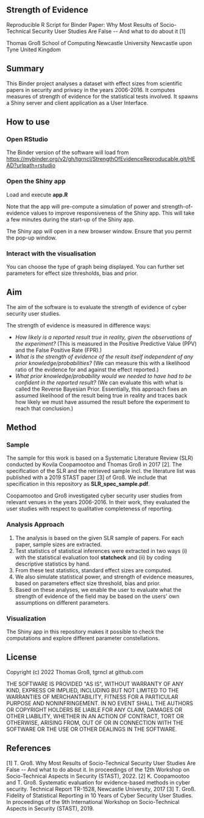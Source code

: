 ## Strength of Evidence
Reproducible R Script for Binder
Paper: Why Most Results of Socio-Technical Security User Studies Are False -- And what to do about it [1]

Thomas Groß
School of Computing 
Newcastle University
Newcastle upon Tyne
United Kingdom


## Summary

This Binder project analyses a dataset with effect sizes from scientific papers in security and privacy in the years 2006-2016.
It computes measures of strength of evidence for the statistical tests involved.
It spawns a Shiny server and client application as a User Interface.


## How to use

### Open RStudio

The Binder version of the software will load from
   https://mybinder.org/v2/gh/tgrncl/StrengthOfEvidenceReproducable.git/HEAD?urlpath=rstudio
   
### Open the Shiny app

Load and execute **app.R**

Note that the app will pre-compute a simulation of power and strength-of-evidence
values to improve responsiveness of the Shiny app. This will take a few minutes 
during the start-up of the Shiny app.

The Shiny app will open in a new browser window. Ensure that you permit the
pop-up window.

### Interact with the visualisation

You can choose the type of graph being displayed.
You can further set parameters for effect size thresholds, bias and prior.


## Aim

The aim of the software is to evaluate the strength of evidence of cyber security user studies.

The strength of evidence is measured in difference ways:
 - *How likely is a reported result true in reality, given the observations of the experiment?*
   (This is measured in the Positive Predictive Value (PPV) and the False Positive Rate (FPR).)
 - *What is the strength of evidence of the result itself independent of any prior knowledge/probabilities?*
   (We can measure this with a likelihood ratio of the evidence for and against the effect reported.)
 - *What prior knowledge/probability would we needed to have had to be confident in the reported result?*
   (We can evaluate this with what is called the Reverse Bayesian Prior. Essentially, this approach fixes an assumed likelihood of the result being true in reality and traces back how likely we must have assumed the result before the experiment to reach that conclusion.)


## Method

### Sample

The sample for this work is based on a Systematic Literature Review (SLR) conducted by Kovila Coopamootoo and Thomas Groß in 2017 [2].
The specification of the SLR and the retrieved sample incl. the literature list was published with a 2019 STAST paper [3] of Groß.
We include that specification in this repository as **SLR_spec_sample.pdf**.

Coopamootoo and Groß investigated cyber security user studies from relevant venues in the years 2006-2016.
In their work, they evaluated the user studies with respect to qualitative completeness of reporting.

### Analysis Approach

1. The  analysis is based on the given SLR sample of papers. For each paper, sample sizes are extracted.
2. Test statistics of statistical inferences were extracted in two ways (i) with the statistical evaluation tool **statcheck** and (ii) by coding descriptive statistics by hand.
3. From these test statistics, standard effect sizes are computed.
4. We also simulate statistical power, and strength of evidence measures, based on parameters effect size threshold, bias and prior.
5. Based on these analyses, we enable the user to evaluate what the strength of evidence of the field may be based on the users' own assumptions on different parameters. 

### Visualization

The Shiny app in this repository makes it possible to check the computations and explore different parameter constellations.


## License
Copyright (c) 2022 Thomas Groß, tgrncl at github.com

THE SOFTWARE IS PROVIDED "AS IS", WITHOUT WARRANTY OF ANY KIND, EXPRESS OR
IMPLIED, INCLUDING BUT NOT LIMITED TO THE WARRANTIES OF MERCHANTABILITY,
FITNESS FOR A PARTICULAR PURPOSE AND NONINFRINGEMENT. IN NO EVENT SHALL THE
AUTHORS OR COPYRIGHT HOLDERS BE LIABLE FOR ANY CLAIM, DAMAGES OR OTHER
LIABILITY, WHETHER IN AN ACTION OF CONTRACT, TORT OR OTHERWISE, ARISING FROM,
OUT OF OR IN CONNECTION WITH THE SOFTWARE OR THE USE OR OTHER DEALINGS IN THE
SOFTWARE.



## References

[1] T. Groß. Why Most Results of Socio-Technical Security User Studies Are False -- And what to do about it. In proceedings of the 12th Workshop on Socio-Technical Aspects in Security (STAST), 2022.
[2] K. Coopamootoo and T. Groß. Systematic evaluation for evidence-based methods in cyber security. Technical Report TR-1528, Newcastle University, 2017
[3] T. Groß. Fidelity of Statistical Reporting in 10 Years of Cyber Security User Studies. In proceedings of the 9th International Workshop on Socio-Technical Aspects in Security (STAST), 2019.